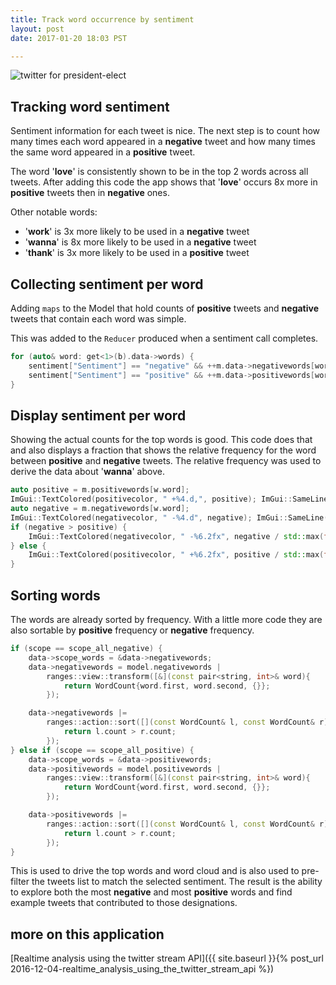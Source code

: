 ```yaml
---
title: Track word occurrence by sentiment
layout: post
date: 2017-01-20 18:03 PST

---
```


![twitter for president-elect](/assets/twitter_with_word_sentiment.gif)

## Tracking word sentiment
Sentiment information for each tweet is nice. The next step is to count how many times each word appeared in a __negative__ tweet and how many times the same word appeared in a __positive__ tweet. 

The word '__love__' is consistently shown to be in the top 2 words across all tweets. After adding this code the app shows that '__love__' occurs 8x more in __positive__ tweets then in __negative__ ones.

Other notable words:

- '__work__' is 3x more likely to be used in a __negative__ tweet
- '__wanna__' is 8x more likely to be used in a __negative__ tweet
- '__thank__' is 3x more likely to be used in a __positive__ tweet

## Collecting sentiment per word

Adding `maps` to the Model that hold counts of __positive__ tweets and __negative__ tweets that contain each word was simple.

This was added to the `Reducer` produced when a sentiment call completes.

```cpp
for (auto& word: get<1>(b).data->words) {
    sentiment["Sentiment"] == "negative" && ++m.data->negativewords[word];
    sentiment["Sentiment"] == "positive" && ++m.data->positivewords[word];
}
```

## Display sentiment per word

Showing the actual counts for the top words is good. This code does that and also displays a fraction that shows the relative frequency for the word between __positive__ and __negative__ tweets. The relative frequency was used to derive the data about '__wanna__' above.

```cpp
auto positive = m.positivewords[w.word];
ImGui::TextColored(positivecolor, " +%4.d,", positive); ImGui::SameLine();
auto negative = m.negativewords[w.word];
ImGui::TextColored(negativecolor, " -%4.d", negative); ImGui::SameLine();
if (negative > positive) {
    ImGui::TextColored(negativecolor, " -%6.2fx", negative / std::max(float(positive), 0.001f)); ImGui::SameLine();
} else {
    ImGui::TextColored(positivecolor, " +%6.2fx", positive / std::max(float(negative), 0.001f)); ImGui::SameLine();
}
```

## Sorting words

The words are already sorted by frequency. With a little more code they are also sortable by __positive__ frequency or __negative__ frequency.

```cpp
if (scope == scope_all_negative) {
    data->scope_words = &data->negativewords;
    data->negativewords = model.negativewords |
        ranges::view::transform([&](const pair<string, int>& word){
            return WordCount{word.first, word.second, {}};
        });

    data->negativewords |=
        ranges::action::sort([](const WordCount& l, const WordCount& r){
            return l.count > r.count;
        });
} else if (scope == scope_all_positive) {
    data->scope_words = &data->positivewords;
    data->positivewords = model.positivewords |
        ranges::view::transform([&](const pair<string, int>& word){
            return WordCount{word.first, word.second, {}};
        });

    data->positivewords |=
        ranges::action::sort([](const WordCount& l, const WordCount& r){
            return l.count > r.count;
        });
}
```

This is used to drive the top words and word cloud and is also used to pre-filter the tweets list to match the selected sentiment. The result is the ability to explore both the most __negative__ and most __positive__ words and find example tweets that contributed to those designations.

## more on this application
[Realtime analysis using the twitter stream API]({{ site.baseurl }}{% post_url 2016-12-04-realtime_analysis_using_the_twitter_stream_api %}) 
